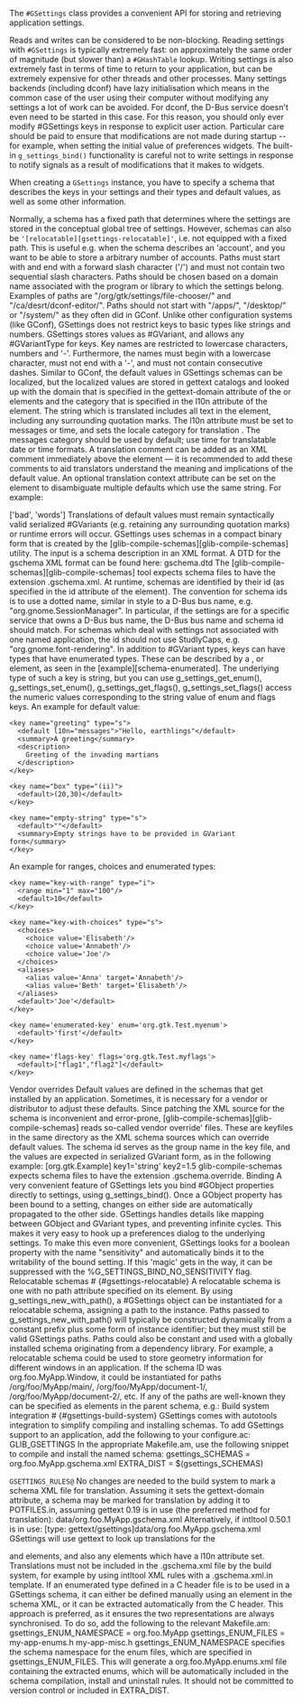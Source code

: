 The `#GSettings` class provides a convenient API for storing and retrieving application settings.

Reads and writes can be considered to be non-blocking. Reading settings with `#GSettings` is typically extremely fast: on approximately the same order of magnitude (but slower than) a `#GHashTable` lookup. Writing settings is also extremely fast in terms of time to return to your application, but can be extremely expensive for other threads and other processes. Many settings backends (including dconf) have lazy initialisation which means in the common case of the user using their computer without modifying any settings a lot of work can be avoided. For dconf, the D-Bus service doesn't even need to be started in this case. For this reason, you should only ever modify #GSettings keys in response to explicit user action. Particular care should be paid to ensure that modifications are not made during startup -- for example, when setting the initial value of preferences widgets. The built-in `g_settings_bind()` functionality is careful not to write settings in response to notify signals as a result of modifications that it makes to widgets.

When creating a `GSettings` instance, you have to specify a schema that describes the keys in your settings and their types and default values, as well as some other information.

Normally, a schema has a fixed path that determines where the settings are stored in the conceptual global tree of settings. However, schemas can also be `'[relocatable][gsettings-relocatable]'`, i.e. not equipped with a fixed path. This is useful e.g. when the schema describes an 'account', and you want to be able to store a arbitrary number of accounts.
Paths must start with and end with a forward slash character ('/') and must not contain two sequential slash characters. Paths should be chosen based on a domain name associated with the program or library to which the settings belong. Examples of paths are "/org/gtk/settings/file-chooser/" and "/ca/desrt/dconf-editor/". Paths should not start with "/apps/", "/desktop/" or "/system/" as they often did in GConf.
Unlike other configuration systems (like GConf), GSettings does not restrict keys to basic types like strings and numbers. GSettings stores values as #GVariant, and allows any #GVariantType for keys. Key names are restricted to lowercase characters, numbers and '-'. Furthermore, the names must begin with a lowercase character, must not end with a '-', and must not contain consecutive dashes.
Similar to GConf, the default values in GSettings schemas can be localized, but the localized values are stored in gettext catalogs and looked up with the domain that is specified in the gettext-domain attribute of the <schemalist> or <schema> elements and the category that is specified in the l10n attribute of the <default> element. The string which is translated includes all text in the <default> element, including any surrounding quotation marks.
The l10n attribute must be set to messages or time, and sets the locale category for translation . The messages category should be used by default; use time for translatable date or time formats. A translation comment can be added as an XML comment immediately above the <default> element — it is recommended to add these comments to aid translators understand the meaning and implications of the default value. An optional translation context attribute can be set on the <default> element to disambiguate multiple defaults which use the same string.
For example:
 <!-- Translators: A list of words which are not allowed to be typed, in
      GVariant serialization syntax.
      See: https://developer.gnome.org/glib/stable/gvariant-text.html -->
<default l10n='messages' context='Banned words'>['bad', 'words']</default>
Translations of default values must remain syntactically valid serialized #GVariants (e.g. retaining any surrounding quotation marks) or runtime errors will occur.
GSettings uses schemas in a compact binary form that is created by the [glib-compile-schemas][glib-compile-schemas] utility. The input is a schema description in an XML format.
A DTD for the gschema XML format can be found here: gschema.dtd
The [glib-compile-schemas][glib-compile-schemas] tool expects schema files to have the extension .gschema.xml.
At runtime, schemas are identified by their id (as specified in the id attribute of the <schema> element). The convention for schema ids is to use a dotted name, similar in style to a D-Bus bus name, e.g. "org.gnome.SessionManager". In particular, if the settings are for a specific service that owns a D-Bus bus name, the D-Bus bus name and schema id should match. For schemas which deal with settings not associated with one named application, the id should not use StudlyCaps, e.g. "org.gnome.font-rendering".
In addition to #GVariant types, keys can have types that have enumerated types. These can be described by a <choice>, <enum> or <flags> element, as seen in the [example][schema-enumerated]. The underlying type of such a key is string, but you can use g_settings_get_enum(), g_settings_set_enum(), g_settings_get_flags(), g_settings_set_flags() access the numeric values corresponding to the string value of enum and flags keys.
An example for default value:
<schemalist>
<schema id="org.gtk.Test" path="/org/gtk/Test/" gettext-domain="test">

    <key name="greeting" type="s">
      <default l10n="messages">"Hello, earthlings"</default>
      <summary>A greeting</summary>
      <description>
        Greeting of the invading martians
      </description>
    </key>

    <key name="box" type="(ii)">
      <default>(20,30)</default>
    </key>

    <key name="empty-string" type="s">
      <default>""</default>
      <summary>Empty strings have to be provided in GVariant form</summary>
    </key>

  </schema>
</schemalist>
An example for ranges, choices and enumerated types:
<schemalist>

  <enum id="org.gtk.Test.myenum">
    <value nick="first" value="1"/>
    <value nick="second" value="2"/>
  </enum>

  <flags id="org.gtk.Test.myflags">
    <value nick="flag1" value="1"/>
    <value nick="flag2" value="2"/>
    <value nick="flag3" value="4"/>
  </flags>

  <schema id="org.gtk.Test">

    <key name="key-with-range" type="i">
      <range min="1" max="100"/>
      <default>10</default>
    </key>

    <key name="key-with-choices" type="s">
      <choices>
        <choice value='Elisabeth'/>
        <choice value='Annabeth'/>
        <choice value='Joe'/>
      </choices>
      <aliases>
        <alias value='Anna' target='Annabeth'/>
        <alias value='Beth' target='Elisabeth'/>
      </aliases>
      <default>'Joe'</default>
    </key>

    <key name='enumerated-key' enum='org.gtk.Test.myenum'>
      <default>'first'</default>
    </key>

    <key name='flags-key' flags='org.gtk.Test.myflags'>
      <default>["flag1","flag2"]</default>
    </key>
  </schema>
</schemalist>
Vendor overrides
Default values are defined in the schemas that get installed by an application. Sometimes, it is necessary for a vendor or distributor to adjust these defaults. Since patching the XML source for the schema is inconvenient and error-prone, [glib-compile-schemas][glib-compile-schemas] reads so-called vendor override' files. These are keyfiles in the same directory as the XML schema sources which can override default values. The schema id serves as the group name in the key file, and the values are expected in serialized GVariant form, as in the following example:
    [org.gtk.Example]
    key1='string'
    key2=1.5
glib-compile-schemas expects schema files to have the extension .gschema.override.
Binding
A very convenient feature of GSettings lets you bind #GObject properties directly to settings, using g_settings_bind(). Once a GObject property has been bound to a setting, changes on either side are automatically propagated to the other side. GSettings handles details like mapping between GObject and GVariant types, and preventing infinite cycles.
This makes it very easy to hook up a preferences dialog to the underlying settings. To make this even more convenient, GSettings looks for a boolean property with the name "sensitivity" and automatically binds it to the writability of the bound setting. If this 'magic' gets in the way, it can be suppressed with the %G_SETTINGS_BIND_NO_SENSITIVITY flag.
Relocatable schemas # {#gsettings-relocatable}
A relocatable schema is one with no path attribute specified on its <schema> element. By using g_settings_new_with_path(), a #GSettings object can be instantiated for a relocatable schema, assigning a path to the instance. Paths passed to g_settings_new_with_path() will typically be constructed dynamically from a constant prefix plus some form of instance identifier; but they must still be valid GSettings paths. Paths could also be constant and used with a globally installed schema originating from a dependency library.
For example, a relocatable schema could be used to store geometry information for different windows in an application. If the schema ID was org.foo.MyApp.Window, it could be instantiated for paths /org/foo/MyApp/main/, /org/foo/MyApp/document-1/, /org/foo/MyApp/document-2/, etc. If any of the paths are well-known they can be specified as <child> elements in the parent schema, e.g.:
<schema id="org.foo.MyApp" path="/org/foo/MyApp/">
  <child name="main" schema="org.foo.MyApp.Window"/>
</schema>
Build system integration # {#gsettings-build-system}
GSettings comes with autotools integration to simplify compiling and installing schemas. To add GSettings support to an application, add the following to your configure.ac:
GLIB_GSETTINGS
In the appropriate Makefile.am, use the following snippet to compile and install the named schema:
gsettings_SCHEMAS = org.foo.MyApp.gschema.xml
EXTRA_DIST = $(gsettings_SCHEMAS)

`GSETTINGS_RULES@`
No changes are needed to the build system to mark a schema XML file for translation. Assuming it sets the gettext-domain attribute, a schema may be marked for translation by adding it to POTFILES.in, assuming gettext 0.19 is in use (the preferred method for translation):
data/org.foo.MyApp.gschema.xml
Alternatively, if intltool 0.50.1 is in use:
[type: gettext/gsettings]data/org.foo.MyApp.gschema.xml
GSettings will use gettext to look up translations for the <summary> and <description> elements, and also any <default> elements which have a l10n attribute set. Translations must not be included in the .gschema.xml file by the build system, for example by using intltool XML rules with a .gschema.xml.in template.
If an enumerated type defined in a C header file is to be used in a GSettings schema, it can either be defined manually using an <enum> element in the schema XML, or it can be extracted automatically from the C header. This approach is preferred, as it ensures the two representations are always synchronised. To do so, add the following to the relevant Makefile.am:
gsettings_ENUM_NAMESPACE = org.foo.MyApp
gsettings_ENUM_FILES = my-app-enums.h my-app-misc.h
gsettings_ENUM_NAMESPACE specifies the schema namespace for the enum files, which are specified in gsettings_ENUM_FILES. This will generate a org.foo.MyApp.enums.xml file containing the extracted enums, which will be automatically included in the schema compilation, install and uninstall rules. It should not be committed to version control or included in EXTRA_DIST.